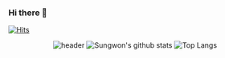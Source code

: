 ### Hi there 👋
	
[![Hits](https://hits.seeyoufarm.com/api/count/incr/badge.svg?url=https%3A%2F%2Fgithub.com%2Fsungwon-097)](https://hits.seeyoufarm.com)

<div align=center>

![header](https://capsule-render.vercel.app/api?type=waving&color=gradient&height=300&section=header&text=sungwon&fontAlignY=40&fontSize=100&descAlignY=65&animation=twinkling)
![Sungwon's github stats](https://github-readme-stats.vercel.app/api?username=sungwon-097&show_icons=true&theme=dark&height=150)
![Top Langs](https://github-readme-stats.vercel.app/api/top-langs/?username=sungwon-097&layout=compact&theme=dark&height=150)
	
</div> 
